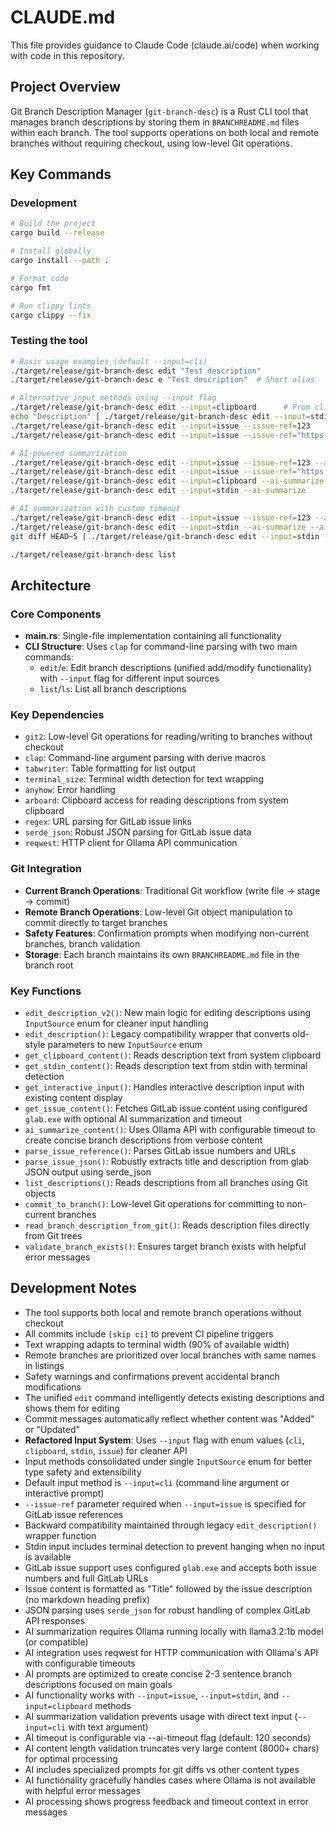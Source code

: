 # CLAUDE.md

This file provides guidance to Claude Code (claude.ai/code) when working with code in this repository.

## Project Overview

Git Branch Description Manager (`git-branch-desc`) is a Rust CLI tool that manages branch descriptions by storing them in `BRANCHREADME.md` files within each branch. The tool supports operations on both local and remote branches without requiring checkout, using low-level Git operations.

## Key Commands

### Development
```bash
# Build the project
cargo build --release

# Install globally
cargo install --path .

# Format code
cargo fmt

# Run clippy lints
cargo clippy --fix
```

### Testing the tool
```bash
# Basic usage examples (default --input=cli)
./target/release/git-branch-desc edit "Test description"
./target/release/git-branch-desc e "Test description"  # Short alias

# Alternative input methods using --input flag
./target/release/git-branch-desc edit --input=clipboard      # From clipboard
echo "Description" | ./target/release/git-branch-desc edit --input=stdin  # From stdin
./target/release/git-branch-desc edit --input=issue --issue-ref=123      # From GitLab issue number
./target/release/git-branch-desc edit --input=issue --issue-ref="https://gitlab.com/owner/repo/-/issues/456"  # From GitLab issue URL

# AI-powered summarization
./target/release/git-branch-desc edit --input=issue --issue-ref=123 --ai-summarize     # AI summary of issue
./target/release/git-branch-desc edit --input=issue --issue-ref="https://gitlab.com/owner/repo/-/issues/456" --ai-summarize
./target/release/git-branch-desc edit --input=clipboard --ai-summarize     # AI summary of clipboard
./target/release/git-branch-desc edit --input=stdin --ai-summarize         # AI summary of stdin

# AI summarization with custom timeout
./target/release/git-branch-desc edit --input=issue --issue-ref=123 --ai-summarize --ai-timeout 300
./target/release/git-branch-desc edit --input=stdin --ai-summarize --ai-timeout 600  # For large content
git diff HEAD~5 | ./target/release/git-branch-desc edit --input=stdin --ai-summarize --ai-timeout 300

./target/release/git-branch-desc list
```

## Architecture

### Core Components
- **main.rs**: Single-file implementation containing all functionality
- **CLI Structure**: Uses `clap` for command-line parsing with two main commands:
  - `edit`/`e`: Edit branch descriptions (unified add/modify functionality) with `--input` flag for different input sources
  - `list`/`ls`: List all branch descriptions

### Key Dependencies
- `git2`: Low-level Git operations for reading/writing to branches without checkout
- `clap`: Command-line argument parsing with derive macros
- `tabwriter`: Table formatting for list output
- `terminal_size`: Terminal width detection for text wrapping
- `anyhow`: Error handling
- `arboard`: Clipboard access for reading descriptions from system clipboard
- `regex`: URL parsing for GitLab issue links
- `serde_json`: Robust JSON parsing for GitLab issue data
- `reqwest`: HTTP client for Ollama API communication

### Git Integration
- **Current Branch Operations**: Traditional Git workflow (write file → stage → commit)
- **Remote Branch Operations**: Low-level Git object manipulation to commit directly to target branches
- **Safety Features**: Confirmation prompts when modifying non-current branches, branch validation
- **Storage**: Each branch maintains its own `BRANCHREADME.md` file in the branch root

### Key Functions
- `edit_description_v2()`: New main logic for editing descriptions using `InputSource` enum for cleaner input handling
- `edit_description()`: Legacy compatibility wrapper that converts old-style parameters to new `InputSource` enum
- `get_clipboard_content()`: Reads description text from system clipboard
- `get_stdin_content()`: Reads description text from stdin with terminal detection
- `get_interactive_input()`: Handles interactive description input with existing content display
- `get_issue_content()`: Fetches GitLab issue content using configured `glab.exe` with optional AI summarization and timeout
- `ai_summarize_content()`: Uses Ollama API with configurable timeout to create concise branch descriptions from verbose content
- `parse_issue_reference()`: Parses GitLab issue numbers and URLs
- `parse_issue_json()`: Robustly extracts title and description from glab JSON output using serde_json
- `list_descriptions()`: Reads descriptions from all branches using Git objects
- `commit_to_branch()`: Low-level Git operations for committing to non-current branches
- `read_branch_description_from_git()`: Reads description files directly from Git trees
- `validate_branch_exists()`: Ensures target branch exists with helpful error messages

## Development Notes

- The tool supports both local and remote branch operations without checkout
- All commits include `[skip ci]` to prevent CI pipeline triggers
- Text wrapping adapts to terminal width (90% of available width)
- Remote branches are prioritized over local branches with same names in listings
- Safety warnings and confirmations prevent accidental branch modifications
- The unified `edit` command intelligently detects existing descriptions and shows them for editing
- Commit messages automatically reflect whether content was "Added" or "Updated"
- **Refactored Input System**: Uses `--input` flag with enum values (`cli`, `clipboard`, `stdin`, `issue`) for cleaner API
- Input methods consolidated under single `InputSource` enum for better type safety and extensibility
- Default input method is `--input=cli` (command line argument or interactive prompt)
- `--issue-ref` parameter required when `--input=issue` is specified for GitLab issue references
- Backward compatibility maintained through legacy `edit_description()` wrapper function
- Stdin input includes terminal detection to prevent hanging when no input is available
- GitLab issue support uses configured `glab.exe` and accepts both issue numbers and full GitLab URLs
- Issue content is formatted as "Title" followed by the issue description (no markdown heading prefix)
- JSON parsing uses `serde_json` for robust handling of complex GitLab API responses
- AI summarization requires Ollama running locally with llama3.2:1b model (or compatible)
- AI integration uses reqwest for HTTP communication with Ollama's API with configurable timeouts
- AI prompts are optimized to create concise 2-3 sentence branch descriptions focused on main goals
- AI functionality works with `--input=issue`, `--input=stdin`, and `--input=clipboard` methods
- AI summarization validation prevents usage with direct text input (`--input=cli` with text argument)
- AI timeout is configurable via --ai-timeout flag (default: 120 seconds)
- AI content length validation truncates very large content (8000+ chars) for optimal processing
- AI includes specialized prompts for git diffs vs other content types
- AI functionality gracefully handles cases where Ollama is not available with helpful error messages
- AI processing shows progress feedback and timeout context in error messages